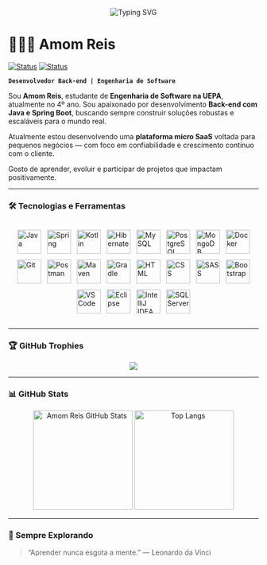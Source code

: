<!-- Animação de digitação com largura aumentada e texto simplificado -->
<p align="center">
  <img 
    src="https://readme-typing-svg.demolab.com?font=Fira+Code&size=22&pause=1000&color=F78C6C&width=700&lines=Sou+Amom+Reis!;Desenvolvedor+Back-end+Java;Spring+Boot+%7C+Solu%C3%A7%C3%B5es+Escal%C3%A1veis" 
    alt="Typing SVG" 
  />
</p>

# 👨🏻‍💻 Amom Reis

[![Status](https://img.shields.io/badge/Back--End--Java-Spring%20Boot-6DB33F?style=for-the-badge&logo=java&logoColor=white)](https://github.com/AmomReis)
[![Status](https://img.shields.io/badge/MicroSaaS-Ativo-%23FFB86C?style=for-the-badge&logo=vercel&logoColor=white)](https://github.com/AmomReis)

**`Desenvolvedor Back-end | Engenharia de Software`**

Sou **Amom Reis**, estudante de **Engenharia de Software na UEPA**, atualmente no 4º ano. Sou apaixonado por desenvolvimento **Back-end com Java e Spring Boot**, buscando sempre construir soluções robustas e escaláveis para o mundo real.

Atualmente estou desenvolvendo uma **plataforma micro SaaS** voltada para pequenos negócios — com foco em confiabilidade e crescimento contínuo com o cliente.

Gosto de aprender, evoluir e participar de projetos que impactam positivamente.

---

### 🛠️ Tecnologias e Ferramentas

<style>
  .icon-container {
    display: flex;
    flex-wrap: wrap;
    justify-content: center;
    gap: 12px;
    padding: 16px;
  }

  .icon-container img {
    width: 48px;
    height: 48px;
    transition: transform 0.2s ease;
  }

  .icon-container img:hover {
    transform: scale(1.1);
  }
</style>

<div class="icon-container">
  <!-- skillicons.dev -->
  <img src="https://skillicons.dev/icons?i=java" alt="Java" title="Java" />
  <img src="https://skillicons.dev/icons?i=spring" alt="Spring" title="Spring" />
  <img src="https://skillicons.dev/icons?i=kotlin" alt="Kotlin" title="Kotlin" />
  <img src="https://skillicons.dev/icons?i=hibernate" alt="Hibernate" title="Hibernate" />
  <img src="https://skillicons.dev/icons?i=mysql" alt="MySQL" title="MySQL" />
  <img src="https://skillicons.dev/icons?i=postgres" alt="PostgreSQL" title="PostgreSQL" />
  <img src="https://skillicons.dev/icons?i=mongodb" alt="MongoDB" title="MongoDB" />
  <img src="https://skillicons.dev/icons?i=docker" alt="Docker" title="Docker" />
  <img src="https://skillicons.dev/icons?i=git" alt="Git" title="Git" />
  <img src="https://skillicons.dev/icons?i=postman" alt="Postman" title="Postman" />
  <img src="https://skillicons.dev/icons?i=maven" alt="Maven" title="Maven" />
  <img src="https://skillicons.dev/icons?i=gradle" alt="Gradle" title="Gradle" />
  <img src="https://skillicons.dev/icons?i=html" alt="HTML" title="HTML" />
  <img src="https://skillicons.dev/icons?i=css" alt="CSS" title="CSS" />
  <img src="https://skillicons.dev/icons?i=sass" alt="SASS" title="SASS" />
  <img src="https://skillicons.dev/icons?i=bootstrap" alt="Bootstrap" title="Bootstrap" />
  <img src="https://skillicons.dev/icons?i=vscode" alt="VSCode" title="VSCode" />
  <img src="https://skillicons.dev/icons?i=eclipse" alt="Eclipse" title="Eclipse" />

  <!-- Adicionando manualmente o ícone do IntelliJ IDEA -->
  <img src="https://cdn.simpleicons.org/intellijidea/000000" alt="IntelliJ IDEA" title="IntelliJ IDEA" />

  <!-- Adicionando manualmente o ícone do SQL Server -->
  <img src="https://cdn.simpleicons.org/microsoftsqlserver/CC2927" alt="SQL Server" title="SQL Server" />
</div>



---

### 🏆 GitHub Trophies

<p align="center">
  <img src="https://github-profile-trophy.vercel.app/?username=AmomReis&theme=onedark&margin-w=10&no-frame=true&row=1&column=6" />
</p>

---

### 📊 GitHub Stats

<p align="center">
  <img 
    alt="Amom Reis GitHub Stats" 
    height="200" 
    src="https://github-readme-stats.vercel.app/api?username=AmomReis&show_icons=true&theme=tokyonight&include_all_commits=true&count_private=true&locale=pt-br" 
  />
  <img 
    alt="Top Langs" 
    height="200" 
    src="https://github-readme-stats.vercel.app/api/top-langs/?username=AmomReis&theme=tokyonight&layout=compact&custom_title=Linguagens&langs_count=8" 
  />
</p>

---

### 🚀 Sempre Explorando

> “Aprender nunca esgota a mente.” — Leonardo da Vinci
